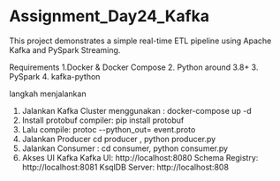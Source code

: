 # Assignment_Day24_Kafka
This project demonstrates a simple real-time ETL pipeline using Apache Kafka and PySpark Streaming.

Requirements
1.Docker & Docker Compose
2. Python around 3.8+
3. PySpark
4. kafka-python

langkah menjalankan
1. Jalankan Kafka Cluster menggunakan : docker-compose up -d
2. Install protobuf compiler: pip install protobuf
3. Lalu compile: protoc --python_out= event.proto     
4. Jalankan Producer cd producer , python producer.py
5. Jalankan Consumer : cd consumer, python consumer.py
6. Akses UI Kafka
   Kafka UI: http://localhost:8080
   Schema Registry: http://localhost:8081
   KsqlDB Server: http://localhost:808
